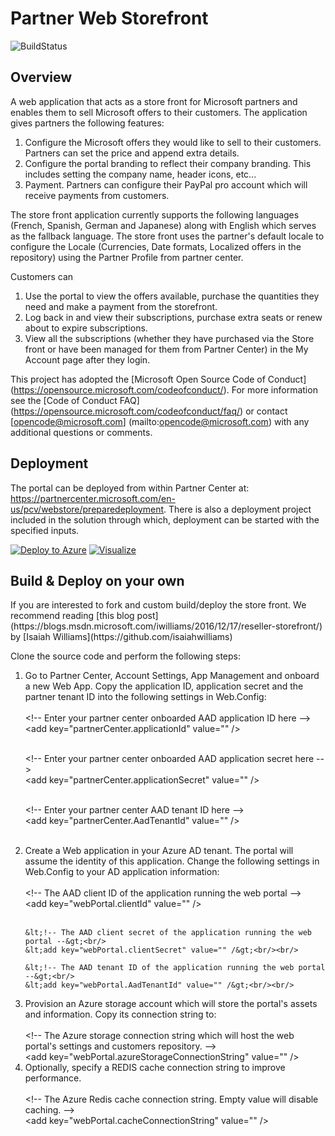 # Partner Web Storefront
![BuildStatus](https://ci.appveyor.com/api/projects/status/github/PartnerCenterSamples/Reseller-Web-Application?branch=master&svg=true)
<h2>Overview</h2>

<p>
A web application that acts as a store front for Microsoft partners and enables them to sell Microsoft offers to their customers.
The application gives partners the following features:
<ol>
<li>Configure the Microsoft offers they would like to sell to their customers. Partners can set the price and append extra details.</li>
<li>Configure the portal branding to reflect their company branding. This includes setting the company name, header icons, etc...</li>
<li>Payment. Partners can configure their PayPal pro account which will receive payments from customers.</li>
</ol>

The store front application currently supports the following languages (French, Spanish, German and Japanese) along with English which serves as the fallback language. 
The store front uses the partner's default locale to configure the Locale (Currencies, Date formats, Localized offers in the repository) using the Partner Profile from partner center. 

Customers can <ol>
<li>Use the portal to view the offers available, purchase the quantities they need and make a payment from the storefront.</li>
<li>Log back in and view their subscriptions, purchase extra seats or renew about to expire subscriptions.</li>
<li>View all the subscriptions (whether they have purchased via the Store front or have been managed for them from Partner Center) in the My Account page after they login. </li>
</ol>
</p>

This project has adopted the [Microsoft Open Source Code of Conduct] (https://opensource.microsoft.com/codeofconduct/). For more information see the [Code of Conduct FAQ] (https://opensource.microsoft.com/codeofconduct/faq/) or contact [opencode@microsoft.com] (mailto:opencode@microsoft.com) with any additional questions or comments.


<h2>Deployment</h2>
The portal can be deployed from within Partner Center at: <a href="https://partnercenter.microsoft.com/en-us/pcv/webstore/preparedeployment">https://partnercenter.microsoft.com/en-us/pcv/webstore/preparedeployment</a>.
There is also a deployment project included in the solution through which, deployment can be started with the specified inputs.

[![Deploy to Azure](http://azuredeploy.net/deploybutton.png)](https://azuredeploy.net/)
[![Visualize](http://armviz.io/visualizebutton.png)](http://armviz.io/#/?load=https%3A%2F%2Fraw.githubusercontent.com%2FPartnerCenterSamples%2FReseller-Web-Application%2Fmaster%2Fazuredeploy.json)

<h2>Build & Deploy on your own</h2>
If you are interested to fork and custom build/deploy the store front. We recommend reading [this blog post](https://blogs.msdn.microsoft.com/iwilliams/2016/12/17/reseller-storefront/) by [Isaiah Williams](https://github.com/isaiahwilliams)

Clone the source code and perform the following steps:
<ol>
<li>
Go to Partner Center, Account Settings, App Management and onboard a new Web App. Copy the application ID, application secret
and the partner tenant ID into the following settings in Web.Config:<br/><br/>
<div>
&lt;!-- Enter your partner center onboarded AAD application ID here --&gt;<br/>
&lt;add key="partnerCenter.applicationId" value="" /&gt;<br/><br/>
    
&lt;!-- Enter your partner center onboarded AAD application secret here --><br/>
&lt;add key="partnerCenter.applicationSecret" value="" /&gt;<br/><br/>
    
&lt;!-- Enter your partner center AAD tenant ID here --&gt;<br/>
&lt;add key="partnerCenter.AadTenantId" value="" /&gt;<br/><br/>
</div>
</li>
<li>
Create a Web application in your Azure AD tenant. The portal will assume the identity of this application. Change the
following settings in Web.Config to your AD application information:<br/><br/>

<div>
    &lt;!-- The AAD client ID of the application running the web portal --&gt;<br/>
    &lt;add key="webPortal.clientId" value="" /&gt;<br/><br/>

    &lt;!-- The AAD client secret of the application running the web portal --&gt;<br/>
    &lt;add key="webPortal.clientSecret" value="" /&gt;<br/><br/>

    &lt;!-- The AAD tenant ID of the application running the web portal --&gt;<br/>
    &lt;add key="webPortal.AadTenantId" value="" /&gt;<br/><br/>
</div>
</li>
<li>
Provision an Azure storage account which will store the portal's assets and information. Copy its connection string to:</br></br>
<div>
    &lt;!-- The Azure storage connection string which will host the web portal's settings and customers repository. --&gt;</br>
    &lt;add key="webPortal.azureStorageConnectionString" value="" /&gt;
</div>
</li>
<li>
Optionally, specify a REDIS cache connection string to improve performance.<br/><br/>
<div>
    &lt;!-- The Azure Redis cache connection string. Empty value will disable caching. --&gt;<br/>
    &lt;add key="webPortal.cacheConnectionString" value="" /&gt;
</div>
</li>
</ol>
